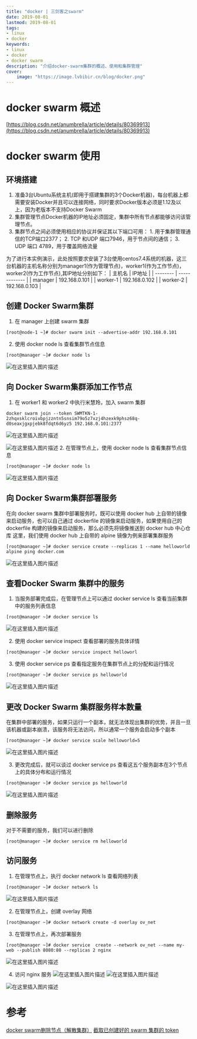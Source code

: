 ```yaml
---
title: "docker | 三剑客之swarm" 
date: 2019-08-01
lastmod: 2019-08-01
tags: 
- linux
- docker
keywords:
- linux
- docker
- docker swarm
description: "介绍docker-swarm集群的概述、使用和集群管理" 
cover:
    image: "https://image.lvbibir.cn/blog/docker.png" 
---
```




# docker swarm 概述

[https://blog.csdn.net/anumbrella/article/details/80369913](https://blog.csdn.net/anumbrella/article/details/80369913)
# docker swarm 使用
## 环境搭建
1. 准备3台Ubuntu系统主机(即用于搭建集群的3个Docker机器)，每台机器上都需要安装Docker并且可以连接网络，同时要求Docker版本必须是1.12及以上，因为老版本不支持Docker Swarm
2. 集群管理节点Docker机器的IP地址必须固定，集群中所有节点都能够访问该管理节点。
3. 集群节点之间必须使用相应的协议并保证其以下端口可用：
   		1. 用于集群管理通信的TCP端口2377；
		2. TCP 和UDP 端口7946，用于节点间的通信；
		3. UDP 端口 4789，用于覆盖网络流量

为了进行本实例演示，此处按照要求安装了3台使用centos7.4系统的机器，这三台机器的主机名称分别为manager1(作为管理节点)，worker1(作为工作节点)，worker2(作为工作节点),其IP地址分别如下：
| 主机名   | IP地址        |
| -------- | ------------- |
| manager  | 192.168.0.101 |
| worker-1 | 192.168.0.102 |
| worker-2 | 192.168.0.103 |

## 创建 Docker Swarm集群
1. 在 manager 上创建 swarm 	集群

```
[root@node-1 ~]# docker swarm init --advertise-addr 192.168.0.101
```
2. 使用 docker node ls 查看集群节点信息

```
[root@manager ~]# docker node ls
```
![在这里插入图片描述](https://image.lvbibir.cn/blog/20190821213137271.png)
## 向 Docker Swarm集群添加工作节点
1. 在 worker1 和 worker2 中执行米慧玲，加入 swarm 集群

```
docker swarm join --token SWMTKN-1-2zhqxsklcroivbpjzzntn5snsim79o5z7xzj4hzexk9phsz68q-d0seaxjgxpjebk8fdqt6d6yz5 192.168.0.101:2377
```
![在这里插入图片描述](https://image.lvbibir.cn/blog/20190821214343274.png)

![在这里插入图片描述](https://image.lvbibir.cn/blog/20190821214404237.png)
2. 在管理节点上，使用 docker node ls 查看集群节点信息

```
[root@manager ~]# docker node ls
```
![在这里插入图片描述](https://image.lvbibir.cn/blog/20190821214938383.png)
## 向 Docker Swarm集群部署服务
在向 docker swarm 集群中部署服务时，既可以使用 docker hub 上自带的镜像来启动服务，也可以自己通过 dockerfile 的镜像来启动服务，如果使用自己的 dockerfile 构建的镜像来启动服务，那么必须先将镜像推送到 docker hub 中心仓库
这里，我们使用 docker hub 上自带的 alpine 镜像为例来部署集群服务

```
[root@manager ~]# docker service create --replicas 1 --name helloworld alpine ping docker.com
```
![在这里插入图片描述](https://image.lvbibir.cn/blog/20190821215535816.png)


## 查看Docker Swarm 集群中的服务

1. 当服务部署完成后，在管理节点上可以通过 docker service ls 查看当前集群中的服务列表信息

```
[root@manager ~]# docker service ls
```
![在这里插入图片描述](https://image.lvbibir.cn/blog/20190821215734721.png)

2. 使用 docker service inspect 查看部署的服务具体详情

```
[root@manager ~]# docker service inspect helloworl
```
3. 使用 docker service ps 查看指定服务在集群节点上的分配和运行情况

```
[root@manager ~]# docker service ps helloworld
```
![在这里插入图片描述](https://image.lvbibir.cn/blog/2019082122023695.png)
## 更改 Docker Swarm 集群服务样本数量

在集群中部署的服务，如果只运行一个副本，就无法体现出集群的优势，并且一旦该机器或副本崩溃，该服务将无法访问，所以通常一个服务会启动多个副本

```
[root@manager ~]# docker service scale helloworld=5
```
![在这里插入图片描述](https://image.lvbibir.cn/blog/2019082122061749.png)

3. 更改完成后，就可以谈过 docker service ps 查看这五个服务副本在3个节点上的具体分布和运行情况

```
[root@manager ~]# docker service ps helloworld
```
![在这里插入图片描述](https://image.lvbibir.cn/blog/20190821220742171.png)
## 删除服务
对于不需要的服务，我们可以进行删除

```
[root@manager ~]# docker service rm helloworld
```

## 访问服务
1. 在管理节点上，执行 docker network ls 查看网络列表

```
[root@manager ~]# docker network ls
```
![在这里插入图片描述](https://image.lvbibir.cn/blog/20190821221031576.png)

2. 在管理节点上，创建 overlay 网络

```
[root@manager ~]# docker network create -d overlay ov_net
```
3. 在管理节点上，再次部署服务

```
[root@manager ~]# docker service  create --network ov_net --name my-web --publish 8080:80 --replicas 2 nginx
```
![在这里插入图片描述](https://image.lvbibir.cn/blog/20190821222655390.png)

4. 访问 nginx 服务
![在这里插入图片描述](https://image.lvbibir.cn/blog/20190821223028930.png)
![在这里插入图片描述](https://image.lvbibir.cn/blog/20190821223039274.png)

![在这里插入图片描述](https://image.lvbibir.cn/blog/20190821223050917.png)

# 参考

[docker swarm删除节点（解散集群）](https://blog.csdn.net/xiunai78/article/details/89471100)
[截取已创建好的 swarm 集群的 token](https://blog.csdn.net/CSDN_duomaomao/article/details/73393541)